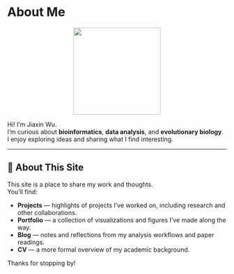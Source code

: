 # About Me

<p align="center">
  <img src="images/profile.jpg" width="200">
</p>

Hi! I’m Jiaxin Wu.  
I’m curious about **bioinformatics**, **data analysis**, and **evolutionary biology**.  
I enjoy exploring ideas and sharing what I find interesting.

---

## 📌 About This Site

This site is a place to share my work and thoughts.  
You’ll find:

- **Projects** — highlights of projects I’ve worked on, including research and other collaborations.
- **Portfolio** — a collection of visualizations and figures I’ve made along the way.
- **Blog** — notes and reflections from my analysis workflows and paper readings.
- **CV** — a more formal overview of my academic background.

Thanks for stopping by!

